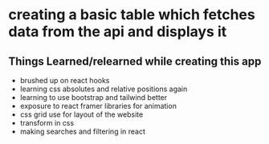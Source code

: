 # creating a basic table which fetches data from the api and displays it

## Things Learned/relearned while creating this app
* brushed up on react hooks 
* learning css absolutes and relative positions again
* learning to use bootstrap and tailwind better 
* exposure to react framer libraries for animation 
* css grid use for layout of the website
* transform in css
* making searches and filtering in react 


